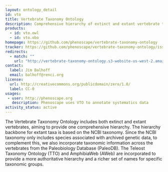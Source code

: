 ```yaml
---
layout: ontology_detail
id: vto
title: Vertebrate Taxonomy Ontology
description: Comprehensive hierarchy of extinct and extant vertebrate taxa.
products:
  - id: vto.owl
  - id: vto.obo
homepage: https://github.com/phenoscape/vertebrate-taxonomy-ontology
tracker: https://github.com/phenoscape/vertebrate-taxonomy-ontology/issues
redirects:
  - match: ""
    url: "http://vertebrate-taxonomy-ontology.s3-website-us-west-2.amazonaws.com/releases/"
contact:
  label: Jim Balhoff
  email: balhoff@renci.org
license:
  url: http://creativecommons.org/publicdomain/zero/1.0/
  label: CC-0
usages:
 - user: http://phenoscape.org
   description: Phenoscape uses VTO to annotate systematics data
activity_status: active
---
```


The Vertebrate Taxonomy Ontology includes both extinct and extant vertebrates, aiming to provide one comprehensive hierarchy. The hierarchy backbone for extant taxa is based on the NCBI taxonomy. Since the NCBI taxonomy only includes species associated with archived genetic data, to complement this, we also incorporate taxonomic information across the vertebrates from the Paleobiology Database (PaleoDB). The Teleost Taxonomy Ontology (TTO) and AmphibiaWeb (AWeb) are incorporated to provide a more authoritative hierarchy and a richer set of names for specific taxonomic groups.
